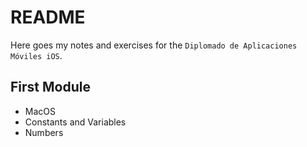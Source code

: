 # README

Here goes my notes and exercises for the `Diplomado de Aplicaciones Móviles iOS`. 

## First Module
- MacOS
- Constants and Variables
- Numbers
